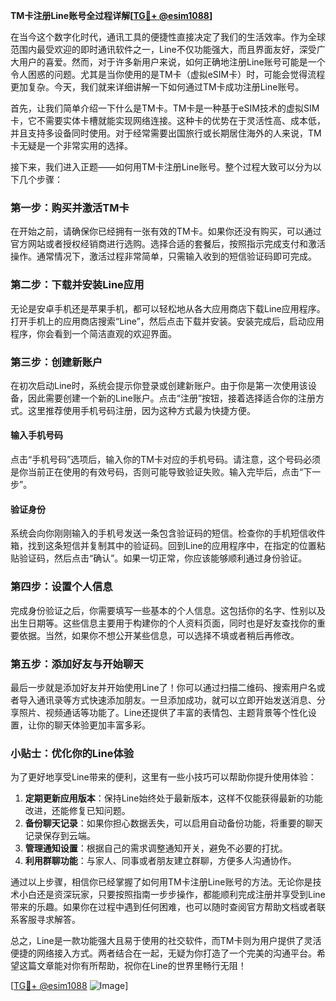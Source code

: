 **TM卡注册Line账号全过程详解[[TG💪+ @esim1088](https://t.me/s/esim1088)]**

在当今这个数字化时代，通讯工具的便捷性直接决定了我们的生活效率。作为全球范围内最受欢迎的即时通讯软件之一，Line不仅功能强大，而且界面友好，深受广大用户的喜爱。然而，对于许多新用户来说，如何正确地注册Line账号可能是一个令人困惑的问题。尤其是当你使用的是TM卡（虚拟eSIM卡）时，可能会觉得流程更加复杂。今天，我们就来详细讲解一下如何通过TM卡成功注册Line账号。

首先，让我们简单介绍一下什么是TM卡。TM卡是一种基于eSIM技术的虚拟SIM卡，它不需要实体卡槽就能实现网络连接。这种卡的优势在于灵活性高、成本低，并且支持多设备同时使用。对于经常需要出国旅行或长期居住海外的人来说，TM卡无疑是一个非常实用的选择。

接下来，我们进入正题——如何用TM卡注册Line账号。整个过程大致可以分为以下几个步骤：

### 第一步：购买并激活TM卡

在开始之前，请确保你已经拥有一张有效的TM卡。如果你还没有购买，可以通过官方网站或者授权经销商进行选购。选择合适的套餐后，按照指示完成支付和激活操作。通常情况下，激活过程非常简单，只需输入收到的短信验证码即可完成。

### 第二步：下载并安装Line应用

无论是安卓手机还是苹果手机，都可以轻松地从各大应用商店下载Line应用程序。打开手机上的应用商店搜索“Line”，然后点击下载并安装。安装完成后，启动应用程序，你会看到一个简洁直观的欢迎界面。

### 第三步：创建新账户

在初次启动Line时，系统会提示你登录或创建新账户。由于你是第一次使用该设备，因此需要创建一个新的Line账户。点击“注册”按钮，接着选择适合你的注册方式。这里推荐使用手机号码注册，因为这种方式最为快捷方便。

#### 输入手机号码

点击“手机号码”选项后，输入你的TM卡对应的手机号码。请注意，这个号码必须是你当前正在使用的有效号码，否则可能导致验证失败。输入完毕后，点击“下一步”。

#### 验证身份

系统会向你刚刚输入的手机号发送一条包含验证码的短信。检查你的手机短信收件箱，找到这条短信并复制其中的验证码。回到Line的应用程序中，在指定的位置粘贴验证码，然后点击“确认”。如果一切正常，你应该能够顺利通过身份验证。

### 第四步：设置个人信息

完成身份验证之后，你需要填写一些基本的个人信息。这包括你的名字、性别以及出生日期等。这些信息主要用于构建你的个人资料页面，同时也是好友查找你的重要依据。当然，如果你不想公开某些信息，可以选择不填或者稍后再修改。

### 第五步：添加好友与开始聊天

最后一步就是添加好友并开始使用Line了！你可以通过扫描二维码、搜索用户名或者导入通讯录等方式快速添加朋友。一旦添加成功，就可以立即开始发送消息、分享照片、视频通话等功能了。Line还提供了丰富的表情包、主题背景等个性化设置，让你的聊天体验更加丰富多彩。

### 小贴士：优化你的Line体验

为了更好地享受Line带来的便利，这里有一些小技巧可以帮助你提升使用体验：

1. **定期更新应用版本**：保持Line始终处于最新版本，这样不仅能获得最新的功能改进，还能修复已知问题。
2. **备份聊天记录**：如果你担心数据丢失，可以启用自动备份功能，将重要的聊天记录保存到云端。
3. **管理通知设置**：根据自己的需求调整通知开关，避免不必要的打扰。
4. **利用群聊功能**：与家人、同事或者朋友建立群聊，方便多人沟通协作。

通过以上步骤，相信你已经掌握了如何用TM卡注册Line账号的方法。无论你是技术小白还是资深玩家，只要按照指南一步步操作，都能顺利完成注册并享受到Line带来的乐趣。如果你在过程中遇到任何困难，也可以随时查阅官方帮助文档或者联系客服寻求解答。

总之，Line是一款功能强大且易于使用的社交软件，而TM卡则为用户提供了灵活便捷的网络接入方式。两者结合在一起，无疑为你打造了一个完美的沟通平台。希望这篇文章能对你有所帮助，祝你在Line的世界里畅行无阻！

[[TG💪+ @esim1088](https://t.me/s/esim1088) ![Image](https://i.postimg.cc/4NQfJmqS/Snipaste-2025-05-13-00-14-12.png)]
